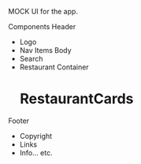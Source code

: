 MOCK UI for the app.

 Components
 Header
   - Logo
   - Nav Items 
 Body
   - Search
   - Restaurant Container
       # RestaurantCards
 Footer
   - Copyright
   - Links
   - Info... etc.

